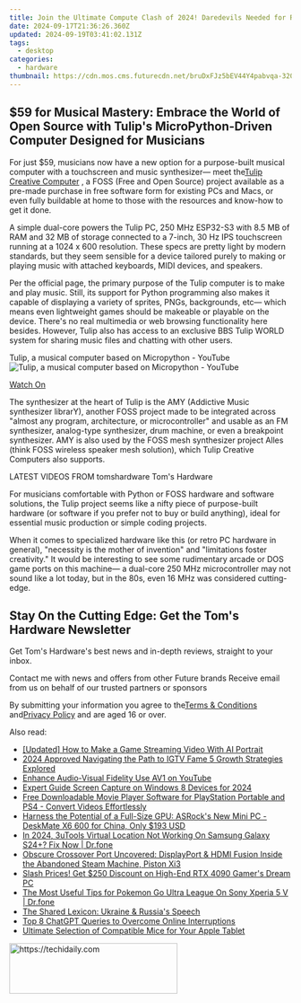 ```yaml
---
title: Join the Ultimate Compute Clash of 2024! Daredevils Needed for Rigorous Server Slaying Tournament
date: 2024-09-17T21:36:26.360Z
updated: 2024-09-19T03:41:02.131Z
tags:
  - desktop
categories:
  - hardware
thumbnail: https://cdn.mos.cms.futurecdn.net/bruDxFJz5bEV44Y4pabvqa-320-80.jpg
---
```


## $59 for Musical Mastery: Embrace the World of Open Source with Tulip's MicroPython-Driven Computer Designed for Musicians

For just $59, musicians now have a new option for a purpose-built musical computer with a touchscreen and music synthesizer— meet the[Tulip Creative Computer](https://tulip.computer/) , a FOSS (Free and Open Source) project available as a pre-made purchase in free software form for existing PCs and Macs, or even fully buildable at home to those with the resources and know-how to get it done.

 A simple dual-core powers the Tulip PC, 250 MHz ESP32-S3 with 8.5 MB of RAM and 32 MB of storage connected to a 7-inch, 30 Hz IPS touchscreen running at a 1024 x 600 resolution. These specs are pretty light by modern standards, but they seem sensible for a device tailored purely to making or playing music with attached keyboards, MIDI devices, and speakers.

 Per the official page, the primary purpose of the Tulip computer is to make and play music. Still, its support for Python programming also makes it capable of displaying a variety of sprites, PNGs, backgrounds, etc— which means even lightweight games should be makeable or playable on the device. There's no real multimedia or web browsing functionality here besides. However, Tulip also has access to an exclusive BBS Tulip WORLD system for sharing music files and chatting with other users.

 Tulip, a musical computer based on Micropython - YouTube ![Tulip, a musical computer based on Micropython - YouTube](https://img.youtube.com/vi/1lYFjQp7Xrw/maxresdefault.jpg)

[Watch On](https://youtu.be/1lYFjQp7Xrw)

 The synthesizer at the heart of Tulip is the AMY (Addictive Music synthesizer librarY), another FOSS project made to be integrated across "almost any program, architecture, or microcontroller" and usable as an FM synthesizer, analog-type synthesizer, drum machine, or even a breakpoint synthesizer. AMY is also used by the FOSS mesh synthesizer project Alles (think FOSS wireless speaker mesh solution), which Tulip Creative Computers also supports.

 LATEST VIDEOS FROM tomshardware Tom's Hardware

 For musicians comfortable with Python or FOSS hardware and software solutions, the Tulip project seems like a nifty piece of purpose-built hardware (or software if you prefer not to buy or build anything), ideal for essential music production or simple coding projects.

 When it comes to specialized hardware like this (or retro PC hardware in general), "necessity is the mother of invention" and "limitations foster creativity." It would be interesting to see some rudimentary arcade or DOS game ports on this machine— a dual-core 250 MHz microcontroller may not sound like a lot today, but in the 80s, even 16 MHz was considered cutting-edge.

## Stay On the Cutting Edge: Get the Tom's Hardware Newsletter

 Get Tom's Hardware's best news and in-depth reviews, straight to your inbox.

 Contact me with news and offers from other Future brands  Receive email from us on behalf of our trusted partners or sponsors

 By submitting your information you agree to the[Terms & Conditions](https://futureplc.com/terms-conditions/) and[Privacy Policy](https://futureplc.com/privacy-policy/) and are aged 16 or over.

<ins class="adsbygoogle"
     style="display:block"
     data-ad-format="autorelaxed"
     data-ad-client="ca-pub-7571918770474297"
     data-ad-slot="1223367746"></ins>

<ins class="adsbygoogle"
     style="display:block"
     data-ad-client="ca-pub-7571918770474297"
     data-ad-slot="8358498916"
     data-ad-format="auto"
     data-full-width-responsive="true"></ins>

<span class="atpl-alsoreadstyle">Also read:</span>
<div><ul>
<li><a href="https://visual-screen-recording.techidaily.com/updated-how-to-make-a-game-streaming-video-with-ai-portrait/"><u>[Updated] How to Make a Game Streaming Video With AI Portrait</u></a></li>
<li><a href="https://instagram-video-recordings.techidaily.com/2024-approved-navigating-the-path-to-igtv-fame-5-growth-strategies-explored/"><u>2024 Approved Navigating the Path to IGTV Fame 5 Growth Strategies Explored</u></a></li>
<li><a href="https://youtube-clips.techidaily.com/enhance-audio-visual-fidelity-use-av1-on-youtube/"><u>Enhance Audio-Visual Fidelity Use AV1 on YouTube</u></a></li>
<li><a href="https://video-screen-grab.techidaily.com/expert-guide-screen-capture-on-windows-8-devices-for-2024/"><u>Expert Guide Screen Capture on Windows 8 Devices for 2024</u></a></li>
<li><a href="https://blog-min.techidaily.com/free-downloadable-movie-player-software-for-playstation-portable-and-ps4-convert-videos-effortlessly/"><u>Free Downloadable Movie Player Software for PlayStation Portable and PS4 - Convert Videos Effortlessly</u></a></li>
<li><a href="https://ai-voice-clone.techidaily.com/harness-the-potential-of-a-full-size-gpu-asrocks-new-mini-pc-deskmate-x6-600-for-china-only-193-usd/"><u>Harness the Potential of a Full-Size GPU: ASRock's New Mini PC - DeskMate X6 600 for China, Only $193 USD</u></a></li>
<li><a href="https://fake-location.techidaily.com/in-2024-3utools-virtual-location-not-working-on-samsung-galaxy-s24plus-fix-now-drfone-by-drfone-virtual-android/"><u>In 2024, 3uTools Virtual Location Not Working On Samsung Galaxy S24+? Fix Now | Dr.fone</u></a></li>
<li><a href="https://ai-voice-clone.techidaily.com/obscure-crossover-port-uncovered-displayport-and-hdmi-fusion-inside-the-abandoned-steam-machine-piston-xi3/"><u>Obscure Crossover Port Uncovered: DisplayPort & HDMI Fusion Inside the Abandoned Steam Machine, Piston Xi3</u></a></li>
<li><a href="https://ai-voice-clone.techidaily.com/slash-prices-get-250-discount-on-high-end-rtx-4090-gamers-dream-pc/"><u>Slash Prices! Get $250 Discount on High-End RTX 4090 Gamer's Dream PC</u></a></li>
<li><a href="https://android-pokemon-go.techidaily.com/the-most-useful-tips-for-pokemon-go-ultra-league-on-sony-xperia-5-v-drfone-by-drfone-virtual-android/"><u>The Most Useful Tips for Pokemon Go Ultra League On Sony Xperia 5 V | Dr.fone</u></a></li>
<li><a href="https://mondly-stories.techidaily.com/the-shared-lexicon-ukraine-and-russias-speech/"><u>The Shared Lexicon: Ukraine & Russia's Speech</u></a></li>
<li><a href="https://tech-haven.techidaily.com/top-8-chatgpt-queries-to-overcome-online-interruptions/"><u>Top 8 ChatGPT Queries to Overcome Online Interruptions</u></a></li>
<li><a href="https://ai-voice-clone.techidaily.com/ultimate-selection-of-compatible-mice-for-your-apple-tablet/"><u>Ultimate Selection of Compatible Mice for Your Apple Tablet</u></a></li>
</ul></div>

<!-- affiliate ads begin -->
<a href="https://aligracehair.sjv.io/c/5597632/1972679/19272" target="_top" id="1972679">
  <img src="//a.impactradius-go.com/display-ad/19272-1972679" border="0" alt="https://techidaily.com" width="300" height="90"/>
</a>
<img height="0" width="0" src="https://aligracehair.sjv.io/i/5597632/1972679/19272" style="position:absolute;visibility:hidden;" border="0" />
<!-- affiliate ads end -->

